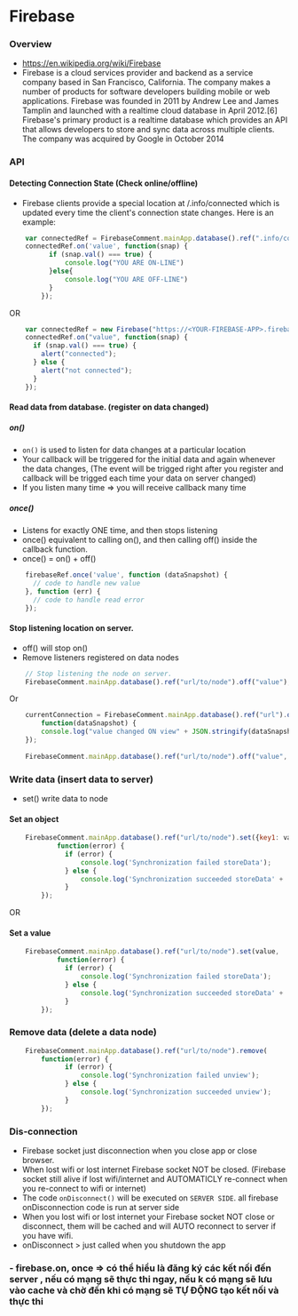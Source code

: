 # Firebase

### Overview
  - https://en.wikipedia.org/wiki/Firebase
  - Firebase is a cloud services provider and backend as a service company based in San Francisco, California. The company makes a number of products for software developers building mobile or web applications. Firebase was founded in 2011 by Andrew Lee and James Tamplin and launched with a realtime cloud database in April 2012.[6] Firebase's primary product is a realtime database which provides an API that allows developers to store and sync data across multiple clients. The company was acquired by Google in October 2014
  

### API

#### Detecting Connection State (Check online/offline)
- Firebase clients provide a special location at /.info/connected which is updated every time the client's connection state changes. Here is an example: 

```js
	var connectedRef = FirebaseComment.mainApp.database().ref(".info/connected");
	connectedRef.on('value', function(snap) {
		  if (snap.val() === true) {
			  console.log("YOU ARE ON-LINE")
		  }else{
			  console.log("YOU ARE OFF-LINE")
		  }
		});
```
OR 
```js
	var connectedRef = new Firebase("https://<YOUR-FIREBASE-APP>.firebaseio.com/.info/connected");
	connectedRef.on("value", function(snap) {
	  if (snap.val() === true) {
	    alert("connected");
	  } else {
	    alert("not connected");
	  }
	});
```

#### Read data from database. (register on data changed)

##### on()
  - `on()` is used to listen for data changes at a particular location
  - Your callback will be triggered for the initial data and again whenever the data changes, (The event will be trigged right after you register and callback will be trigged each time your data on server changed)
  - If you listen many time => you will receive callback many time
 
##### once()
  - Listens for exactly ONE time, and then stops listening
  - once()  equivalent to calling on(), and then calling off() inside the callback function.
  - once() = on() + off()
  
```js
	firebaseRef.once('value', function (dataSnapshot) {
	  // code to handle new value
	}, function (err) {
	  // code to handle read error
	});
```

#### Stop listening location on server.
  - off() will stop on()
  - Remove listeners registered on data nodes

```js
    // Stop listening the node on server.
    FirebaseComment.mainApp.database().ref("url/to/node").off("value");
```

Or

```js
	currentConnection = FirebaseComment.mainApp.database().ref("url").on("value",
	    function(dataSnapshot) {
		console.log("value changed ON view" + JSON.stringify(dataSnapshot.val()));
	});		
	
	FirebaseComment.mainApp.database().ref("url/to/node").off("value", currentConnection);
```

### Write data (insert data to server)
  - set() write data to node
  

#### Set an object
```js
	FirebaseComment.mainApp.database().ref("url/to/node").set({key1: value1, key2: value2},
		    function(error) {
			  if (error) {
			      console.log('Synchronization failed storeData');
			  } else {
			      console.log('Synchronization succeeded storeData' + 
			  }
		});
```

OR

#### Set a value
```js
	FirebaseComment.mainApp.database().ref("url/to/node").set(value,
		    function(error) {
			  if (error) {
			      console.log('Synchronization failed storeData');
			  } else {
			      console.log('Synchronization succeeded storeData' + 
			  }
		});
```
### Remove data (delete a data node)

```js
	FirebaseComment.mainApp.database().ref("url/to/node").remove(
		function(error) {
			  if (error) {
			      console.log('Synchronization failed unview');
			  } else {
			      console.log('Synchronization succeeded unview');
			  }
		});
```

### Dis-connection
  - Firebase socket just disconnection when you close app or close browser.
  - When lost wifi or lost internet Firebase socket NOT be closed. (Firebase socket still alive if lost wifi/internet and AUTOMATICLY re-connect when you re-connect to wifi or internet)
  - The code `onDisconnect()` will be executed on `SERVER SIDE`. all firebase onDisconnection code is run at server side
  - When you lost wifi or lost internet your Firebase socket NOT close or disconnect, them will be cached and will AUTO reconnect to server if you have wifi.
  - onDisconnect > just called when you shutdown the app
 

### - firebase.on, once => có thể hiểu là đăng ký các kết nối đến server , nếu có mạng sẽ thực thi ngay, nếu k có mạng sẽ lưu vào cache và chờ đến khi có mạng sẽ TỰ ĐỘNG tạo kết nối và thực thi

